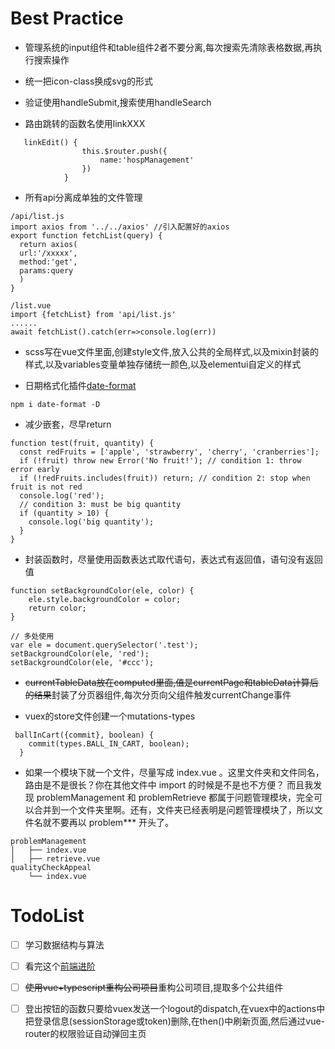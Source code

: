  # Best Practice
 
* 管理系统的input组件和table组件2者不要分离,每次搜索先清除表格数据,再执行搜索操作

* 统一把icon-class换成svg的形式

* 验证使用handleSubmit,搜索使用handleSearch

* 路由跳转的函数名使用linkXXX
```
   linkEdit() {
                this.$router.push({
                    name:'hospManagement'
                })
            }
```


* 所有api分离成单独的文件管理
```
/api/list.js
import axios from '../../axios' //引入配置好的axios
export function fetchList(query) {
  return axios(
  url:'/xxxxx',
  method:'get',
  params:query
  )
}

/list.vue
import {fetchList} from 'api/list.js'
......
await fetchList().catch(err=>console.log(err))

```

* scss写在vue文件里面,创建style文件,放入公共的全局样式,以及mixin封装的样式,以及variables变量单独存储统一颜色,以及elementui自定义的样式

* 日期格式化插件[date-format](https://www.npmjs.com/package/date-format)
```
npm i date-format -D
```

* 减少嵌套，尽早return
```
function test(fruit, quantity) {
  const redFruits = ['apple', 'strawberry', 'cherry', 'cranberries'];
  if (!fruit) throw new Error('No fruit!'); // condition 1: throw error early
  if (!redFruits.includes(fruit)) return; // condition 2: stop when fruit is not red
  console.log('red');
  // condition 3: must be big quantity
  if (quantity > 10) {
    console.log('big quantity');
  }
}
```

* 封装函数时，尽量使用函数表达式取代语句，表达式有返回值，语句没有返回值
```
function setBackgroundColor(ele, color) {
    ele.style.backgroundColor = color;
    return color;
}

// 多处使用
var ele = document.querySelector('.test');
setBackgroundColor(ele, 'red');
setBackgroundColor(ele, '#ccc');
```
* ~~currentTableData放在computed里面,值是currentPage和tableData计算后的结果~~封装了分页器组件,每次分页向父组件触发currentChange事件

* vuex的store文件创建一个mutations-types
```
 ballInCart({commit}, boolean) {
    commit(types.BALL_IN_CART, boolean);
  }
```

* 如果一个模块下就一个文件，尽量写成 index.vue 。这里文件夹和文件同名，路由是不是很长？你在其他文件中 import 的时候是不是也不方便？ 而且我发现 problemManagement 和 problemRetrieve 都属于问题管理模块，完全可以合并到一个文件夹里啊。还有，文件夹已经表明是问题管理模块了，所以文件名就不要再以 problem*** 开头了。
```
problemManagement
│   ├── index.vue
│   ├── retrieve.vue
qualityCheckAppeal
    └── index.vue
```

# TodoList
* [ ] 学习数据结构与算法

* [ ] 看完这个[前端进阶](https://www.jianshu.com/u/10ae59f49b13)

* [ ] ~~使用vue+typescript重构公司项目~~重构公司项目,提取多个公共组件

* [ ] 登出按钮的函数只要给vuex发送一个logout的dispatch,在vuex中的actions中把登录信息(sessionStorage或token)删除,在then()中刷新页面,然后通过vue-router的权限验证自动弹回主页

